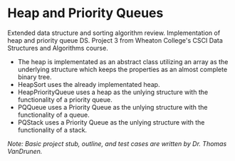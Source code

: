 # Heap and Priority Queues
Extended data structure and sorting algorithm review. Implementation of heap and priority queue DS.
Project 3 from Wheaton College's CSCI Data Structures and Algorithms course.

- The heap is implementated as an abstract class utilizing an array as the underlying structure which keeps the properties as an almost complete binary tree.
- HeapSort uses the already implementated heap.
- HeapPriorityQueue uses a heap as the unlying structure with the functionality of a priority queue.
- PQQueue uses a Priority Queue as the unlying structure with the functionality of a queue.
- PQStack uses a Priority Queue as the unlying structure with the functionality of a stack.


*Note: Basic project stub, outline, and test cases are written by Dr. Thomas VanDrunen.*